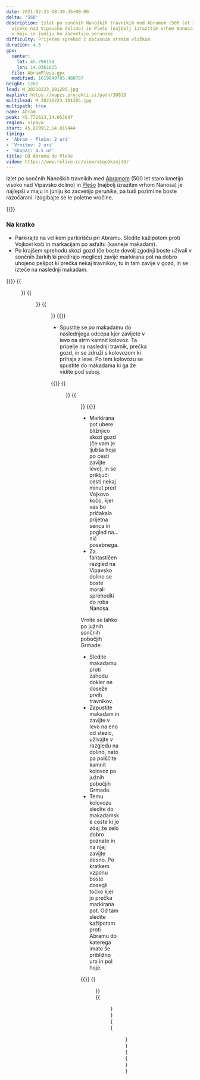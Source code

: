 ```yaml
---
date: 2021-02-23 18:30:35+00:00
delta: '560'
description: Izlet po sončnih Nanoških travnikih med Abramom (500 let staro kmetijo
  visoko nad Vipavsko dolino) in Plešo (najbolj izrazitim vrhom Nanosa) je najlepši
  v maju in juniju ko zacvetijo perunike.
difficulty: Prijeten sprehod z občasnim strmim vložkom
duration: 4.5
gpx:
  center:
    lat: 45.796154
    lon: 14.0361825
  file: AbramPlesa.gpx
  modified: 1619849785.480787
height: 1262
lead: M_20210223_101205.jpg
maplink: https://mapzs.projekti.si/path/30815
multilead: M_20210223_101205.jpg
multipath: true
name: Abram
peak: 45.772613,14.053047
region: vipava
start: 45.819912,14.019444
timing:
- 'Abram - Pleša: 2 uri'
- 'Vrnitev: 2 uri'
- 'Skupaj: 4.5 ur'
title: Od Abrama do Pleše
video: https://www.relive.cc/view/vLqeGkzojdO/
---
```

Izlet po sončnih Nanoških travnikih med [Abramom](https://www.abram-si.com/ANG/page.html) (500 let staro kmetijo visoko nad Vipavsko dolino) in [Plešo](../) (najbolj izrazitim vrhom Nanosa) je najlepši v maju in juniju ko zacvetijo perunike, pa tudi pozimi ne boste razočarani. Izogibajte se le poletne vročine.

{{<hike-details>}}

### Na kratko

* Parkirajte na velikem parkirišču pri Abramu. Sledite kažipotom proti Vojkovi koči in markacijam po asfaltu (kasneje makadam).
* Po krajšem sprehodu skozi gozd (če boste dovolj zgodnji boste uživali v sončnih žarkih ki predirajo meglice) zavije markirana pot na dobro uhojeno pešpot ki prečka nekaj travnikov, tu in tam zavije v gozd, in se izteče na naslednji makadam.

{{<gallery>}}
{{<figure src="M_20210223_085309.jpg">}}
{{<figure src="M_20210223_090427.jpg">}}
{{<figure src="M_20210223_091500.jpg">}}
{{</gallery>}}

* Spustite se po makadamu do naslednjega odcepa kjer zavijete v levo na strm kamnit kolovoz. Ta pripelje na naslednji travnik, prečka gozd, in se združi s kolovozom ki prihaja z leve. Po tem kolovozu se spustite do makadama ki ga že vidite pod seboj.

{{<gallery>}}
{{<figure src="M_20210223_095516.jpg">}}
{{<figure src="M_20210223_101205.jpg">}}
{{</gallery>}}

* Markirana pot ubere bližnjico skozi gozd (če vam je ljubša hoja po cesti zavijte levo), in se priključi cesti nekaj minut pred Vojkovo kočo, kjer vas bo pričakala prijetna senca in pogled na... nič posebnega.
* Za fantastičen razgled na Vipavsko dolino se boste morali sprehoditi do roba Nanosa.

Vrnite se lahko po južnih sončnih pobočjih Grmade:

* Sledite makadamu proti zahodu dokler ne doseže prvih travnikov.
* Zapustite makadam in zavijte v levo na eno od stezic, uživajte v razgledu na dolino, nato pa poiščite kamnit kolovoz po južnih pobočjih Grmade.
* Temu kolovozu sledite do makadamske ceste ki jo zdaj že zelo dobro poznate in na njej zavijte desno. Po kratkem vzponu boste dosegli točko kjer jo prečka markirana pot. Od tam sledite kažipotom proti Abramu do katerega imate še približno uro in pol hoje.

{{<gallery>}}
{{<figure src="M_20210223_111955.jpg">}}
{{<figure src="M_20210223_112115.jpg">}}
{{<figure src="M_20210223_114438.jpg">}}
{{</gallery>}}

